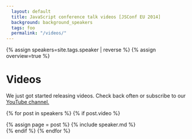 ```yaml
---
  layout: default
  title: JavaScript conference talk videos [JSConf EU 2014]
  background: background_speakers
  tags: foo
  permalink: "/videos/"
---
```


{% assign speakers=site.tags.speaker | reverse %}
{% assign overview=true %}
<a style="display:none" href="https://maps.google.com" target="_blank"><img id="speakers_map" src="{{ site.speaker_index_base_url | uri_escape }}0xE10079%7Csize:tiny{% for post in speakers %}%7C{% if post.from != "" %}{{ post.from | cgi_escape }}{% endif %}{% endfor %}" /></a>

<h1>Videos</h1>

<p>
  We just got started releasing videos. Check back often or subscribe to our <a href="http://www.youtube.com/jsconfeu" target="_blank">YouTube channel.</a>
</p>

{% for post in speakers %}
{% if post.video %}
  <article id="{{ post.id }}" class="speaker_list">
    {% assign page = post %}
    {% include speaker.md %}
  </article>
{% endif %}
{% endfor %}
